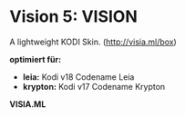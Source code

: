 # Vision 5: VISION
A lightweight KODI Skin. 
(http://visia.ml/box)

**optimiert für:**
 - **leia:** Kodi v18 Codename Leia
 - **krypton:** Kodi v17 Codename Krypton



**VISIA.ML**
